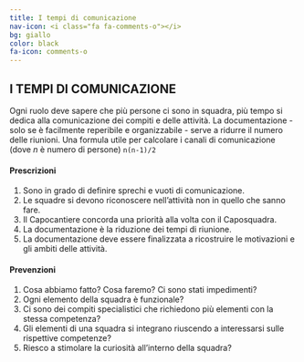 ```yaml
---
title: I tempi di comunicazione
nav-icon: <i class="fa fa-comments-o"></i>
bg: giallo
color: black
fa-icon: comments-o
---
```


## I TEMPI DI COMUNICAZIONE

Ogni ruolo deve sapere che più persone ci sono in squadra, più tempo si dedica alla comunicazione dei compiti e delle attività. La documentazione - solo se è facilmente reperibile e organizzabile -  serve a ridurre il numero delle riunioni. Una formula utile per calcolare i canali di comunicazione (dove *n* è numero di persone) <code>n(n-1)/2</code>

#### Prescrizioni

1. Sono in grado di definire sprechi e vuoti di comunicazione.
2. Le squadre si devono riconoscere nell’attività non in quello che sanno fare.
3. Il Capocantiere concorda una priorità alla volta con il Caposquadra.
4. La documentazione  è la riduzione dei tempi di riunione.
5. La documentazione deve essere finalizzata a ricostruire le motivazioni e gli ambiti delle attività. 

#### Prevenzioni

1. Cosa abbiamo fatto? Cosa faremo? Ci sono stati impedimenti?
2. Ogni elemento della squadra è funzionale?
3. Ci sono dei compiti specialistici che richiedono più elementi con la stessa competenza?
4. Gli elementi di una squadra si integrano riuscendo a interessarsi sulle rispettive competenze? 
5. Riesco a stimolare la curiosità all’interno della squadra?
